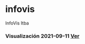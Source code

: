 # infovis
InfoVis Itba

### Visualización 2021-09-11 [Ver](https://public.tableau.com/app/profile/hugoggutierrez/viz/Libro1-20210917/Hoja1)
